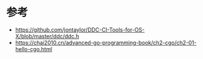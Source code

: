 # 参考
- https://github.com/jontaylor/DDC-CI-Tools-for-OS-X/blob/master/ddc/ddc.h
- https://chai2010.cn/advanced-go-programming-book/ch2-cgo/ch2-01-hello-cgo.html